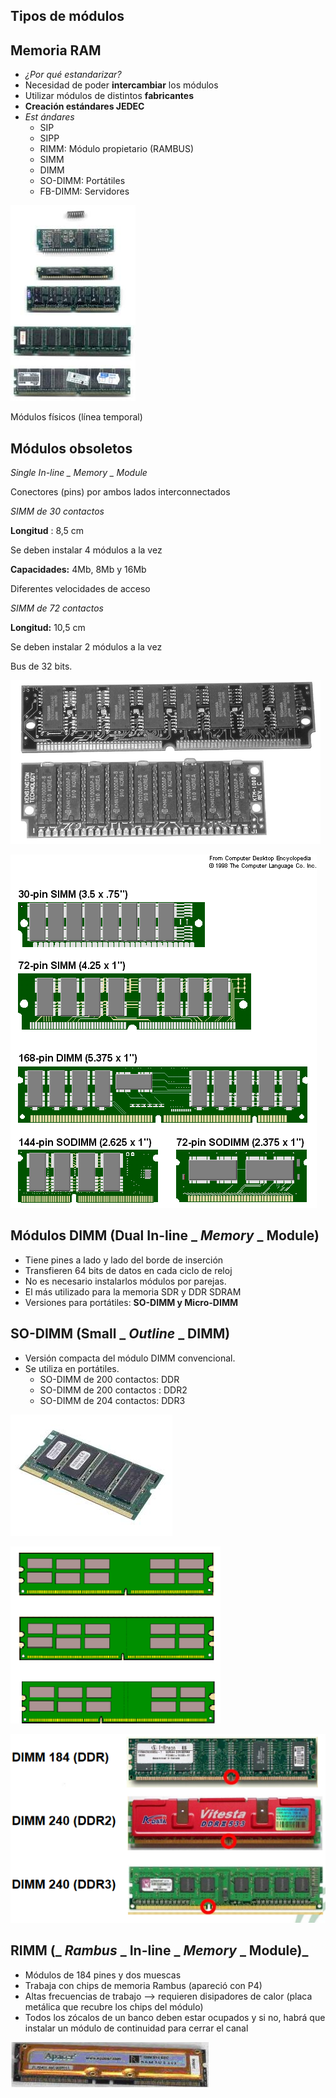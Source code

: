 ## Tipos de módulos

## Memoria RAM

* _¿Por qué estandarizar?_
* Necesidad de poder  __intercambiar__  los módulos
* Utilizar módulos de distintos  __fabricantes__
* __Creación estándares JEDEC__
* _Est_  _ándares_
  * SIP
  * SIPP
  * RIMM: Módulo propietario \(RAMBUS\)
  * SIMM
  * DIMM
  * SO\-DIMM: Portátiles
  * FB\-DIMM: Servidores

![imagen](img/34_Memoria_RAM33.jpg)

Módulos físicos \(línea temporal\)

## Módulos obsoletos

_Single In\-line _  _Memory_  _ Module_

Conectores \(pins\) por ambos lados interconnectados

_SIMM de 30 contactos_

__Longitud__ : 8,5 cm

Se deben instalar 4 módulos a la vez

__Capacidades:__  4Mb, 8Mb y 16Mb

Diferentes velocidades de acceso

_SIMM de 72 contactos_

__Longitud:__  10,5 cm

Se deben instalar 2 módulos a la vez

Bus de 32 bits\.

![imagen](img/34_Memoria_RAM34.png)

![imagen](img/34_Memoria_RAM35.gif)

## Módulos DIMM \(Dual In\-line _  _Memory_  _ Module\)

* Tiene pines a lado y lado del borde de inserción
* Transfieren 64 bits de datos en cada ciclo de reloj
* No es necesario instalarlos módulos por parejas\.
* El más utilizado para la memoria SDR y DDR SDRAM
* Versiones para portátiles:  __SO\-DIMM y Micro\-DIMM__

## SO\-DIMM \(Small _  _Outline_  _ DIMM\)

* Versión compacta del módulo DIMM convencional\.
* Se utiliza en portátiles\.
  * SO\-DIMM de 200 contactos: DDR
  * SO\-DIMM de 200 contactos : DDR2
  * SO\-DIMM de 204 contactos: DDR3

![imagen](img/34_Memoria_RAM36.jpg)

![imagen](img/34_Memoria_RAM37.png)

![imagen](img/34_Memoria_RAM38.png)

## RIMM \(_  _Rambus_  _ In\-line _  _Memory_  _ Module\)_

  * Módulos de 184 pines y dos muescas
  * Trabaja con chips de memoria Rambus \(apareció con P4\)
  * Altas frecuencias de trabajo —> requieren disipadores de calor \(placa metálica que recubre los chips del módulo\)
  * Todos los zócalos de un banco deben estar ocupados y si no, habrá que instalar un módulo de continuidad para cerrar el canal

![imagen](img/34_Memoria_RAM39.png)